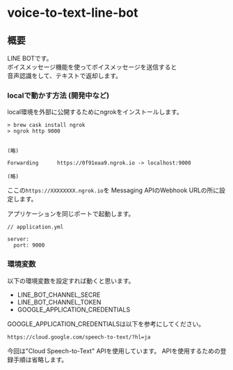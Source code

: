 # voice-to-text-line-bot

## 概要
LINE BOTです。  
ボイスメッセージ機能を使ってボイスメッセージを送信すると  
音声認識をして、テキストで返却します。


### localで動かす方法 (開発中など)

local環境を外部に公開するためにngrokをインストールします。
```
> brew cask install ngrok
> ngrok http 9000


(略)

Forwarding      https://0f91eaa9.ngrok.io -> localhost:9000

(略)

```

ここの`https://XXXXXXXX.ngrok.io`を
Messaging APIのWebhook URLの所に設定します。

アプリケーションを同じポートで起動します。

```
// application.yml

server:
  port: 9000
```


### 環境変数

以下の環境変数を設定すれば動くと思います。

* LINE_BOT_CHANNEL_SECRE
* LINE_BOT_CHANNEL_TOKEN
* GOOGLE_APPLICATION_CREDENTIALS

GOOGLE_APPLICATION_CREDENTIALSは以下を参考にしてください。
```
https://cloud.google.com/speech-to-text/?hl=ja
```

今回は"Cloud Speech-to-Text" APIを使用しています。
APIを使用するための登録手順は省略します。